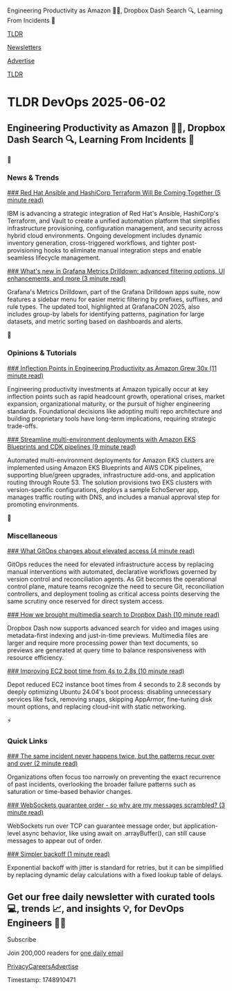 Engineering Productivity as Amazon 🧑‍🔬, Dropbox Dash Search 🔍, Learning From Incidents 🍎

[TLDR](/)

[Newsletters](/newsletters)

[Advertise](https://advertise.tldr.tech/)

[TLDR](/)

# TLDR DevOps 2025-06-02

## Engineering Productivity as Amazon 🧑‍🔬, Dropbox Dash Search 🔍, Learning From Incidents 🍎

📱

### News & Trends

[### Red Hat Ansible and HashiCorp Terraform Will Be Coming Together (5 minute read)](https://thenewstack.io/red-hat-ansible-and-hashicorp-terraform-will-be-coming-together/?utm_source=tldrdevops)

IBM is advancing a strategic integration of Red Hat's Ansible, HashiCorp's Terraform, and Vault to create a unified automation platform that simplifies infrastructure provisioning, configuration management, and security across hybrid cloud environments. Ongoing development includes dynamic inventory generation, cross-triggered workflows, and tighter post-provisioning hooks to eliminate manual integration steps and enable seamless lifecycle management.

[### What's new in Grafana Metrics Drilldown: advanced filtering options, UI enhancements, and more (3 minute read)](https://grafana.com/blog/2025/05/29/whats-new-in-grafana-metrics-drilldown-advanced-filtering-options-ui-enhancements-and-more/?utm_source=tldrdevops)

Grafana's Metrics Drilldown, part of the Grafana Drilldown apps suite, now features a sidebar menu for easier metric filtering by prefixes, suffixes, and rule types. The updated tool, highlighted at GrafanaCON 2025, also includes group-by labels for identifying patterns, pagination for large datasets, and metric sorting based on dashboards and alerts.

🚀

### Opinions & Tutorials

[### Inflection Points in Engineering Productivity as Amazon Grew 30x (11 minute read)](https://www.infoq.com/articles/inflection-points-engineering-productivity/?utm_source=tldrdevops)

Engineering productivity investments at Amazon typically occur at key inflection points such as rapid headcount growth, operational crises, market expansion, organizational maturity, or the pursuit of higher engineering standards. Foundational decisions like adopting multi repo architecture and building proprietary tools have long-term implications, requiring strategic trade-offs.

[### Streamline multi-environment deployments with Amazon EKS Blueprints and CDK pipelines (9 minute read)](https://aws.amazon.com/blogs/containers/streamline-multi-environment-deployments-with-amazon-eks-blueprints-and-cdk-pipelines/?utm_source=tldrdevops)

Automated multi-environment deployments for Amazon EKS clusters are implemented using Amazon EKS Blueprints and AWS CDK pipelines, supporting blue/green upgrades, infrastructure add-ons, and application routing through Route 53. The solution provisions two EKS clusters with version-specific configurations, deploys a sample EchoServer app, manages traffic routing with DNS, and includes a manual approval step for promoting environments.

🎁

### Miscellaneous

[### What GitOps changes about elevated access (4 minute read)](https://octopus.com/blog/what-gitops-changes-about-elevated-access?utm_source=tldrdevops)

GitOps reduces the need for elevated infrastructure access by replacing manual interventions with automated, declarative workflows governed by version control and reconciliation agents. As Git becomes the operational control plane, mature teams recognize the need to secure Git, reconciliation controllers, and deployment tooling as critical access points deserving the same scrutiny once reserved for direct system access.

[### How we brought multimedia search to Dropbox Dash (10 minute read)](https://dropbox.tech/infrastructure/multimedia-search-dropbox-dash-evolution?utm_source=tldrdevops)

Dropbox Dash now supports advanced search for video and images using metadata-first indexing and just-in-time previews. Multimedia files are larger and require more processing power than text documents, so previews are generated at query time to balance responsiveness with resource efficiency.

[### Improving EC2 boot time from 4s to 2.8s (10 minute read)](https://depot.dev/blog/accelerating-builds-improve-ec2-boot-time?utm_source=tldrdevops)

Depot reduced EC2 instance boot times from 4 seconds to 2.8 seconds by deeply optimizing Ubuntu 24.04's boot process: disabling unnecessary services like fsck, removing snaps, skipping AppArmor, fine-tuning disk mount options, and replacing cloud-init with static networking.

⚡️

### Quick Links

[### The same incident never happens twice, but the patterns recur over and over (2 minute read)](https://surfingcomplexity.blog/2025/05/26/the-same-incident-never-happens-twice-but-the-patterns-recur-over-and-over/?utm_source=tldrdevops)

Organizations often focus too narrowly on preventing the exact recurrence of past incidents, overlooking the broader failure patterns such as saturation or time-based behavior changes.

[### WebSockets guarantee order - so why are my messages scrambled? (3 minute read)](https://www.sitongpeng.com/writing/websockets-guarantee-order-so-why-are-my-messages-scrambled?utm_source=tldrdevops)

WebSockets run over TCP can guarantee message order, but application-level async behavior, like using await on .arrayBuffer(), can still cause messages to appear out of order.

[### Simpler backoff (1 minute read)](https://commaok.xyz/post/simple-backoff/?utm_source=tldrdevops)

Exponential backoff with jitter is standard for retries, but it can be simplified by replacing dynamic delay calculations with a fixed lookup table of delays.

## Get our free daily newsletter with curated tools 💻, trends 📈, and insights 💡, for DevOps Engineers 👨‍💻

Subscribe

Join 200,000 readers for [one daily email](/api/latest/devops)

[Privacy](/privacy)[Careers](https://jobs.ashbyhq.com/tldr.tech)[Advertise](/devops/advertise)

Timestamp: 1748910471